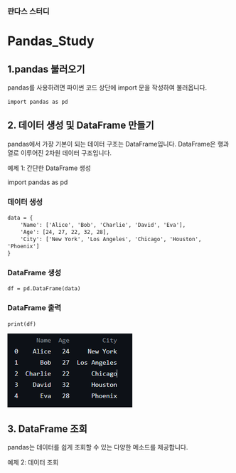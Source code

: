 ### 판다스 스터디

# Pandas_Study
## 1.pandas 불러오기

pandas를 사용하려면 파이썬 코드 상단에 import 문을 작성하여 불러옵니다.
```
import pandas as pd
```
## 2. 데이터 생성 및 DataFrame 만들기

pandas에서 가장 기본이 되는 데이터 구조는 DataFrame입니다. DataFrame은 행과 열로 이루어진 2차원 데이터 구조입니다.

예제 1: 간단한 DataFrame 생성

import pandas as pd

### 데이터 생성
```
data = {
    'Name': ['Alice', 'Bob', 'Charlie', 'David', 'Eva'],
    'Age': [24, 27, 22, 32, 28],
    'City': ['New York', 'Los Angeles', 'Chicago', 'Houston', 'Phoenix']
}
```

### DataFrame 생성

```
df = pd.DataFrame(data)
```

### DataFrame 출력
```
print(df)
```
![결과](./dataframe43949.png)

## 3. DataFrame 조회
pandas는 데이터를 쉽게 조회할 수 있는 다양한 메소드를 제공합니다.

예제 2: 데이터 조회
